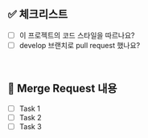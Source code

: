 ## ✅ 체크리스트
- [ ]  이 프로젝트의 코드 스타일을 따르나요?
- [ ]  develop 브랜치로 pull request 했나요?

<br>

## 🌈 Merge Request 내용

- [ ] Task 1
- [ ] Task 2
- [ ] Task 3
